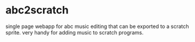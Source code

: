 # abc2scratch
single page webapp for abc music editing that can be exported to a scratch sprite. very handy for adding music to scratch programs.

